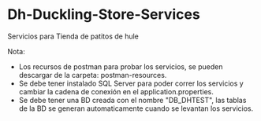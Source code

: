 # Dh-Duckling-Store-Services
Servicios para Tienda de patitos de hule

Nota:
- Los recursos de postman para probar los servicios, se pueden descargar de la carpeta: postman-resources.
- Se debe tener instalado SQL Server para poder correr los servicios y cambiar la cadena de conexión en el application.properties.
- Se debe tener una BD creada con el nombre "DB_DHTEST", las tablas de la BD se generan automaticamente cuando se levantan los servicios.